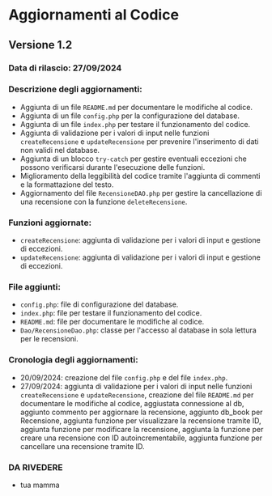 # Aggiornamenti al Codice

## Versione 1.2

### Data di rilascio: 27/09/2024

### Descrizione degli aggiornamenti:

* Aggiunta di un file `README.md` per documentare le modifiche al codice.
* Aggiunta di un file `config.php` per la configurazione del database.
* Aggiunta di un file `index.php` per testare il funzionamento del codice.
* Aggiunta di validazione per i valori di input nelle funzioni `createRecensione` e `updateRecensione` per prevenire l'inserimento di dati non validi nel database.
* Aggiunta di un blocco `try-catch` per gestire eventuali eccezioni che possono verificarsi durante l'esecuzione delle funzioni.
* Miglioramento della leggibilità del codice tramite l'aggiunta di commenti e la formattazione del testo.
* Aggiornamento del file `RecensioneDAO.php` per gestire la cancellazione di una recensione con la funzione `deleteRecensione`.

### Funzioni aggiornate:

* `createRecensione`: aggiunta di validazione per i valori di input e gestione di eccezioni.
* `updateRecensione`: aggiunta di validazione per i valori di input e gestione di eccezioni.

### File aggiunti:

* `config.php`: file di configurazione del database.
* `index.php`: file per testare il funzionamento del codice.
* `README.md`: file per documentare le modifiche al codice.
* `Dao/RecensioneDao.php`: classe per l'accesso al database in sola lettura per le recensioni.

### Cronologia degli aggiornamenti:

* 20/09/2024: creazione del file `config.php` e del file `index.php`.
* 27/09/2024: aggiunta di validazione per i valori di input nelle funzioni `createRecensione` e `updateRecensione`, creazione del file `README.md` per documentare le modifiche al codice, aggiustata connessione al db, aggiunto commento per aggiornare la recensione, aggiunto db_book per Recensione, aggiunta funzione per visualizzare la recensione tramite ID, aggiunta funzione per modificare la recensione, aggiunta la funzione per creare una recensione con ID autoincrementabile, aggiunta funzione per cancellare una recensione tramite ID.

### DA RIVEDERE

* tua mamma
